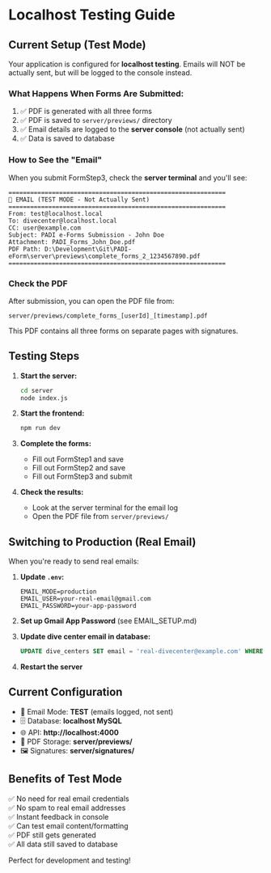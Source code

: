 # Localhost Testing Guide

## Current Setup (Test Mode)

Your application is configured for **localhost testing**. Emails will NOT be actually sent, but will be logged to the console instead.

### What Happens When Forms Are Submitted:

1. ✅ PDF is generated with all three forms
2. ✅ PDF is saved to `server/previews/` directory
3. ✅ Email details are logged to the **server console** (not actually sent)
4. ✅ Data is saved to database

### How to See the "Email"

When you submit FormStep3, check the **server terminal** and you'll see:

```
============================================================
📧 EMAIL (TEST MODE - Not Actually Sent)
============================================================
From: test@localhost.local
To: divecenter@localhost.local
CC: user@example.com
Subject: PADI e-Forms Submission - John Doe
Attachment: PADI_Forms_John_Doe.pdf
PDF Path: D:\Development\Git\PADI-eForm\server\previews\complete_forms_2_1234567890.pdf
============================================================
```

### Check the PDF

After submission, you can open the PDF file from:
```
server/previews/complete_forms_[userId]_[timestamp].pdf
```

This PDF contains all three forms on separate pages with signatures.

## Testing Steps

1. **Start the server:**
   ```bash
   cd server
   node index.js
   ```

2. **Start the frontend:**
   ```bash
   npm run dev
   ```

3. **Complete the forms:**
   - Fill out FormStep1 and save
   - Fill out FormStep2 and save  
   - Fill out FormStep3 and submit

4. **Check the results:**
   - Look at the server terminal for the email log
   - Open the PDF file from `server/previews/`

## Switching to Production (Real Email)

When you're ready to send real emails:

1. **Update `.env`:**
   ```env
   EMAIL_MODE=production
   EMAIL_USER=your-real-email@gmail.com
   EMAIL_PASSWORD=your-app-password
   ```

2. **Set up Gmail App Password** (see EMAIL_SETUP.md)

3. **Update dive center email in database:**
   ```sql
   UPDATE dive_centers SET email = 'real-divecenter@example.com' WHERE id = 1;
   ```

4. **Restart the server**

## Current Configuration

- 📧 Email Mode: **TEST** (emails logged, not sent)
- 🗄️ Database: **localhost MySQL**
- 🌐 API: **http://localhost:4000**
- 💾 PDF Storage: **server/previews/**
- 🖼️ Signatures: **server/signatures/**

## Benefits of Test Mode

✅ No need for real email credentials  
✅ No spam to real email addresses  
✅ Instant feedback in console  
✅ Can test email content/formatting  
✅ PDF still gets generated  
✅ All data still saved to database  

Perfect for development and testing!
